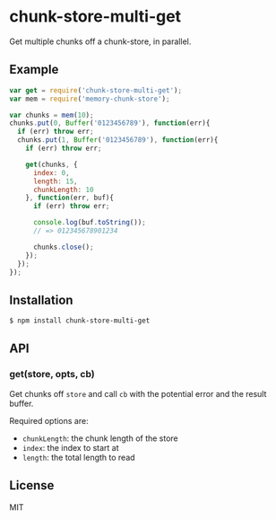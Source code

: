 
# chunk-store-multi-get

  Get multiple chunks off a chunk-store, in parallel.

## Example

```js
var get = require('chunk-store-multi-get');
var mem = require('memory-chunk-store');

var chunks = mem(10);
chunks.put(0, Buffer('0123456789'), function(err){
  if (err) throw err;
  chunks.put(1, Buffer('0123456789'), function(err){
    if (err) throw err;

    get(chunks, {
      index: 0,
      length: 15,
      chunkLength: 10
    }, function(err, buf){
      if (err) throw err;

      console.log(buf.toString());
      // => 012345678901234

      chunks.close();
    });
  });
});
```

## Installation

```bash
$ npm install chunk-store-multi-get
```

## API

### get(store, opts, cb)

  Get chunks off `store` and call `cb` with the potential error and the result buffer.

  Required options are:

  - `chunkLength`: the chunk length of the store
  - `index`: the index to start at
  - `length`: the total length to read

## License

  MIT

